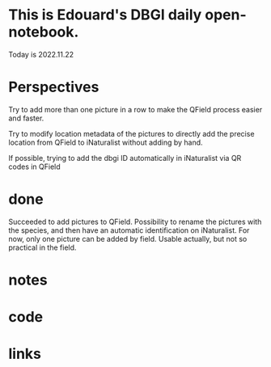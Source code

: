 
# This is Edouard's DBGI daily open-notebook.

Today is 2022.11.22

# Perspectives
Try to add more than one picture in a row to make the QField process easier and faster.

Try to modify location metadata of the pictures to directly add the precise location from QField to iNaturalist without adding by hand.

If possible, trying to add the dbgi ID automatically in iNaturalist via QR codes in QField

# done
Succeeded to add pictures to QField. Possibility to rename the pictures with the species, and then have an automatic identification on iNaturalist. For now, only one picture can be added by field. Usable actually, but not so practical in the field.

# notes

# code

# links


